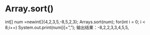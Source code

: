 # Array.sort()

  int[] num =newint[]{4,2,3,5,-8,5,2,3};
  Arrays.sort(num);
  for(int i = 0; i < 8;i++)
    System.out.print(num[i]+”,”);
输出结果：-8,2,2,3,3,4,5,5,
  

